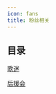 ```yaml
---
icon: fans
title: 粉丝相关
---
```


## 目录

[<VPIcon icon="fans" /> 歌迷](fans)

[<VPIcon icon="fans-club" /> 后援会](club)


